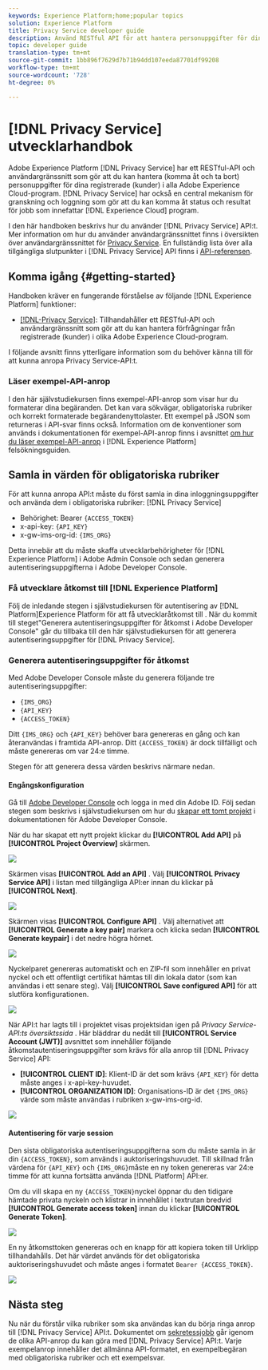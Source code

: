 ```yaml
---
keywords: Experience Platform;home;popular topics
solution: Experience Platform
title: Privacy Service developer guide
description: Använd RESTful API för att hantera personuppgifter för dina registrerade i olika Adobe Experience Cloud-program
topic: developer guide
translation-type: tm+mt
source-git-commit: 1bb896f7629d7b71b94dd107eeda87701df99208
workflow-type: tm+mt
source-wordcount: '728'
ht-degree: 0%

---
```



# [!DNL Privacy Service] utvecklarhandbok

Adobe Experience Platform [!DNL Privacy Service] har ett RESTful-API och användargränssnitt som gör att du kan hantera (komma åt och ta bort) personuppgifter för dina registrerade (kunder) i alla Adobe Experience Cloud-program. [!DNL Privacy Service] har också en central mekanism för granskning och loggning som gör att du kan komma åt status och resultat för jobb som innefattar [!DNL Experience Cloud] program.

I den här handboken beskrivs hur du använder [!DNL Privacy Service] API:t. Mer information om hur du använder användargränssnittet finns i översikten över användargränssnittet för [Privacy Service](../ui/overview.md). En fullständig lista över alla tillgängliga slutpunkter i [!DNL Privacy Service] API finns i [API-referensen](https://www.adobe.io/apis/experiencecloud/gdpr/api-reference.html).

## Komma igång {#getting-started}

Handboken kräver en fungerande förståelse av följande [!DNL Experience Platform] funktioner:

* [[!DNL-Privacy Service]](../home.md): Tillhandahåller ett RESTful-API och användargränssnitt som gör att du kan hantera förfrågningar från registrerade (kunder) i olika Adobe Experience Cloud-program.

I följande avsnitt finns ytterligare information som du behöver känna till för att kunna anropa Privacy Service-API:t.

### Läser exempel-API-anrop

I den här självstudiekursen finns exempel-API-anrop som visar hur du formaterar dina begäranden. Det kan vara sökvägar, obligatoriska rubriker och korrekt formaterade begärandenyttolaster. Ett exempel på JSON som returneras i API-svar finns också. Information om de konventioner som används i dokumentationen för exempel-API-anrop finns i avsnittet [om hur du läser exempel-API-anrop](../../landing/troubleshooting.md) i [!DNL Experience Platform] felsökningsguiden.

## Samla in värden för obligatoriska rubriker

För att kunna anropa API:t måste du först samla in dina inloggningsuppgifter och använda dem i obligatoriska rubriker: [!DNL Privacy Service]

* Behörighet: Bearer `{ACCESS_TOKEN}`
* x-api-key: `{API_KEY}`
* x-gw-ims-org-id: `{IMS_ORG}`

Detta innebär att du måste skaffa utvecklarbehörigheter för [!DNL Experience Platform] i Adobe Admin Console och sedan generera autentiseringsuppgifterna i Adobe Developer Console.

### Få utvecklare åtkomst till [!DNL Experience Platform]

Följ de inledande stegen i självstudiekursen för autentisering av [!DNL Platform]Experience Platform för att få utvecklaråtkomst till [](../../tutorials/authentication.md). När du kommit till steget&quot;Generera autentiseringsuppgifter för åtkomst i Adobe Developer Console&quot; går du tillbaka till den här självstudiekursen för att generera autentiseringsuppgifter för [!DNL Privacy Service].

### Generera autentiseringsuppgifter för åtkomst

Med Adobe Developer Console måste du generera följande tre autentiseringsuppgifter:

* `{IMS_ORG}`
* `{API_KEY}`
* `{ACCESS_TOKEN}`

Ditt `{IMS_ORG}` och `{API_KEY}` behöver bara genereras en gång och kan återanvändas i framtida API-anrop. Ditt `{ACCESS_TOKEN}` är dock tillfälligt och måste genereras om var 24:e timme.

Stegen för att generera dessa värden beskrivs närmare nedan.

#### Engångskonfiguration

Gå till [Adobe Developer Console](https://www.adobe.com/go/devs_console_ui) och logga in med din Adobe ID. Följ sedan stegen som beskrivs i självstudiekursen om hur du [skapar ett tomt projekt](https://www.adobe.io/apis/experienceplatform/console/docs.html#!AdobeDocs/adobeio-console/master/projects-empty.md) i dokumentationen för Adobe Developer Console.

När du har skapat ett nytt projekt klickar du **[!UICONTROL Add API]** på **[!UICONTROL Project Overview]** skärmen.

![](../images/api/getting-started/add-api-button.png)

Skärmen visas **[!UICONTROL Add an API]** . Välj **[!UICONTROL Privacy Service API]** i listan med tillgängliga API:er innan du klickar på **[!UICONTROL Next]**.

![](../images/api/getting-started/add-privacy-service-api.png)

Skärmen visas **[!UICONTROL Configure API]** . Välj alternativet att **[!UICONTROL Generate a key pair]** markera och klicka sedan **[!UICONTROL Generate keypair]** i det nedre högra hörnet.

![](../images/api/getting-started/generate-key-pair.png)

Nyckelparet genereras automatiskt och en ZIP-fil som innehåller en privat nyckel och ett offentligt certifikat hämtas till din lokala dator (som kan användas i ett senare steg). Välj **[!UICONTROL Save configured API]** för att slutföra konfigurationen.

![](../images/api/getting-started/key-pair-generated.png)

När API:t har lagts till i projektet visas projektsidan igen på _Privacy Service-API:ts översiktssida_ . Här bläddrar du nedåt till **[!UICONTROL Service Account (JWT)]** avsnittet som innehåller följande åtkomstautentiseringsuppgifter som krävs för alla anrop till [!DNL Privacy Service] API:

* **[!UICONTROL CLIENT ID]**: Klient-ID är det som krävs `{API_KEY}` för detta måste anges i x-api-key-huvudet.
* **[!UICONTROL ORGANIZATION ID]**: Organisations-ID är det `{IMS_ORG}` värde som måste användas i rubriken x-gw-ims-org-id.

![](../images/api/getting-started/jwt-credentials.png)

#### Autentisering för varje session

Den sista obligatoriska autentiseringsuppgifterna som du måste samla in är din `{ACCESS_TOKEN}`, som används i auktoriseringshuvudet. Till skillnad från värdena för `{API_KEY}` och `{IMS_ORG}`måste en ny token genereras var 24:e timme för att kunna fortsätta använda [!DNL Platform] API:er.

Om du vill skapa en ny `{ACCESS_TOKEN}`nyckel öppnar du den tidigare hämtade privata nyckeln och klistrar in innehållet i textrutan bredvid **[!UICONTROL Generate access token]** innan du klickar **[!UICONTROL Generate Token]**.

![](../images/api/getting-started/paste-private-key.png)

En ny åtkomsttoken genereras och en knapp för att kopiera token till Urklipp tillhandahålls. Det här värdet används för det obligatoriska auktoriseringshuvudet och måste anges i formatet `Bearer {ACCESS_TOKEN}`.

![](../images/api/getting-started/generated-access-token.png)

## Nästa steg

Nu när du förstår vilka rubriker som ska användas kan du börja ringa anrop till [!DNL Privacy Service] API:t. Dokumentet om [sekretessjobb](privacy-jobs.md) går igenom de olika API-anrop du kan göra med [!DNL Privacy Service] API:t. Varje exempelanrop innehåller det allmänna API-formatet, en exempelbegäran med obligatoriska rubriker och ett exempelsvar.
